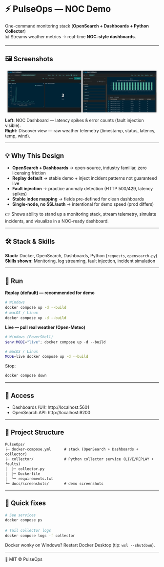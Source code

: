 # ⚡ PulseOps — NOC Demo

One-command monitoring stack (**OpenSearch + Dashboards + Python Collector**)  
📊 Streams weather metrics → real-time **NOC-style dashboards**.

---

## 🖼️ Screenshots

<p align="center">
  <img src="docs/screenshots/dashboard-overview.png" alt="NOC Dashboard" width="48%"/>
  <img src="docs/screenshots/discover-live.png" alt="Discover View" width="48%"/>
</p>

**Left:** NOC Dashboard — latency spikes & error counts (fault injection visible).  
**Right:** Discover view — raw weather telemetry (timestamp, status, latency, temp, wind).

---

## 💡 Why This Design

- **OpenSearch + Dashboards** → open-source, industry familiar, zero licensing friction  
- **Replay default** → stable demo + inject incident patterns not guaranteed live  
- **Fault injection** → practice anomaly detection (HTTP 500/429, latency spikes)  
- **Stable index mapping** → fields pre-defined for clean dashboards  
- **Single-node, no SSL/auth** → intentional for demo speed (prod differs)  

👉 Shows ability to stand up a monitoring stack, stream telemetry, simulate incidents, and visualize in a NOC-ready dashboard.

---

## 🛠️ Stack & Skills

**Stack:** Docker, OpenSearch, Dashboards, Python (`requests`, `opensearch-py`)  
**Skills shown:** Monitoring, log streaming, fault injection, incident simulation

---

## 🚀 Run

**Replay (default) — recommended for demo**
```bash
# Windows
docker compose up -d --build
# macOS / Linux
docker compose up -d --build
```

**Live — pull real weather (Open-Meteo)**
```powershell
# Windows (PowerShell)
$env:MODE="live"; docker compose up -d --build
```
```bash
# macOS / Linux
MODE=live docker compose up -d --build
```

Stop:
```bash
docker compose down
```

---

## 🔌 Access

- Dashboards (UI):  http://localhost:5601  
- OpenSearch API:   http://localhost:9200

---

## 📂 Project Structure
```
PulseOps/
├─ docker-compose.yml      # stack (OpenSearch + Dashboards + collector)
├─ collector/              # Python collector service (LIVE/REPLAY + faults)
│  ├─ collector.py
│  ├─ Dockerfile
│  └─ requirements.txt
└─ docs/screenshots/       # demo screenshots
```

---

## 🧯 Quick fixes

```bash
# See services
docker compose ps

# Tail collector logs
docker compose logs -f collector
```

Docker wonky on Windows? Restart Docker Desktop (tip: `wsl --shutdown`).

---

📜 MIT © PulseOps
